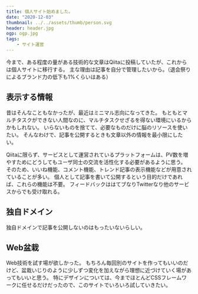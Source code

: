 ```yaml
---
title: 個人サイト始めました。
date: "2020-12-03"
thumbnail: ../../assets/thumb/person.svg
header: header.jpg
ogp: ogp.jpg
tags:
    - サイト運営
---
```


今まで、ある程度の量がある技術的な文章はQiitaに投稿していたが、これからは個人サイトに移行する。
主な理由は記事を自分で管理したいから。（退会祭りによるブランド力の低下も1%くらいはある）


## 表示する情報

昔はそんなこともなかったが、最近はミニマル志向になってきた。
もともとマルチタスクができない人間なのに、マルチタスクせざるを得ない環境にいるからかもしれない。
いらないものを捨てて、必要なものだけに脳のリソースを使いたい。
そんなわけで、記事を公開するときも文章以外の情報を最小限にしたい。

Qiitaに限らず、サービスとして運営されているプラットフォームは、PV数を増やすためにどうしてもユーザ同士の交流を活性化する必要があるように思う。
そのため、いいね機能、コメント機能、トレンド記事の表示機能などが用意されていることが多い。
個人として記事を書いて公開するという目的だけであれば、これらの機能は不要。
フィードバックははてブなりTwitterなり他のサービスからでも受け取れる。


## 独自ドメイン

独自ドメインで記事を公開しないのはもったいないらしい。


## Web盆栽

Web技術を試す場が欲しかった。
もちろん毎回別のサイトを作ってもいいのだけど、盆栽いじりのように少しずつ変化を加えながら理想に近づけていく場があってもいいと思う。
特にデザインについては、今までほとんどCSSフレームワークに任せるだけだったので、このサイトでいろいろ試していきたい。
